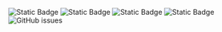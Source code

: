 ![Static Badge](https://img.shields.io/badge/blacklists-60-000000) ![Static Badge](https://img.shields.io/badge/blacklisted-2738876-cc0000) ![Static Badge](https://img.shields.io/badge/whitelisted-2242-00CC00) ![Static Badge](https://img.shields.io/badge/streaming_blacklist-28106-000000) ![GitHub issues](https://img.shields.io/github/issues/fabriziosalmi/blacklists)
